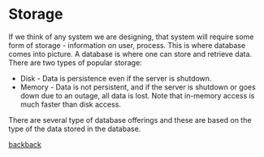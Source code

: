 # Storage
If we think of any system we are designing, that system will require some form of storage - information on user, process. This is where database comes into picture. A database is where one can store and retrieve data. There are two types of popular storage:
- Disk - Data is persistence even if the server is shutdown.
- Memory - Data is not persistent, and if the server is shutdown or goes down due to an outage, all data is lost. Note that in-memory access is much faster than disk access.

There are several type of database offerings and these are based on the type of the data stored in the database.

[back](../)[back](../SystemDesign.md)